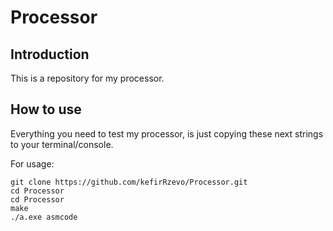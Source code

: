 # Processor

## Introduction

This is a repository for my processor. 

## How to use

Everything you need to test my processor, is just copying these next strings to your terminal/console.

For usage:

```
git clone https://github.com/kefirRzevo/Processor.git
cd Processor
cd Processor
make
./a.exe asmcode
```

